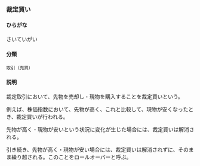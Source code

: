 <div style="display:none;">

## [あ行](securities-terms?id=あ行)
## [か行](securities-terms?id=か行)
## [さ行](securities-terms?id=さ行)

</div>

### 裁定買い

#### ひらがな

さいていがい

#### 分類

`取引（売買）`

#### 説明

裁定取引において、先物を売却し・現物を購入することを裁定買いという。
例えば、株価指数において、先物が高く、これと比較して、現物が安くなったとき、裁定買いが行われる。
先物が高く・現物が安いという状況に変化が生じた場合には、裁定買いは解消される。
引き続き、先物が高く・現物が安い場合には、裁定買いは解消されずに、そのまま繰り越される。このことをロールオーバーと呼ぶ。

<div style="display:none;">

## [た行](securities-terms?id=た行)
## [な行](securities-terms?id=な行)
## [は行](securities-terms?id=は行)
## [ま行](securities-terms?id=ま行)
## [や行](securities-terms?id=や行)
## [ら行](securities-terms?id=ら行)
## [わ行](securities-terms?id=わ行)
## [英数字・記号](securities-terms?id=英数字・記号)

</div>

